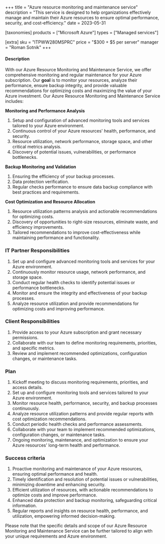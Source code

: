 +++
title = "Azure resource monitoring and maintenance service"
description = "This service is designed to help organizations effectively manage and maintain their Azure resources to ensure optimal performance, security, and cost-efficiency."
date = 2023-05-31

[taxonomies]
products = ["Microsoft Azure"]
types = ["Managed services"]

[extra]
sku = "ITPWW280MSPRC"
price = "$300 + $5 per server"
manager = "Roman Sotnik"
+++

#### Description

With our Azure Resource Monitoring and Maintenance Service, we offer comprehensive monitoring and regular maintenance for your Azure subscription. Our **goal** is to monitor your resources, analyze their performance, ensure backup integrity, and provide valuable recommendations for optimizing costs and maximizing the value of your Azure investment. Our Azure Resource Monitoring and Maintenance Service includes: 

**Monitoring and Performance Analysis**

1. Setup and configuration of advanced monitoring tools and services tailored to your Azure environment. 
2. Continuous control of your Azure resources' health, performance, and security. 
3. Resource utilization, network performance, storage space, and other critical metrics analysis.
4. Discovery of potential issues, vulnerabilities, or performance bottlenecks. 

**Backup Monitoring and Validation**

1. Ensuring the efficiency of your backup processes. 
2. Data protection verification.
3. Regular checks performance to ensure data backup compliance with best practices and requirements. 

**Cost Optimization and Resource Allocation**

1. Resource utilization patterns analysis and actionable recommendations for optimizing costs. 
2. Discovery of opportunities to right-size resources, eliminate waste, and efficiency improvements. 
3. Tailored recommendations to improve cost-effectiveness while maintaining performance and functionality. 

### IT Partner Responsibilities

1. Set up and configure advanced monitoring tools and services for your Azure environment. 
2. Continuously monitor resource usage, network performance, and storage space. 
3. Conduct regular health checks to identify potential issues or performance bottlenecks. 
4. Monitor and ensure the integrity and effectiveness of your backup processes. 
5. Analyze resource utilization and provide recommendations for optimizing costs and improving performance. 

### Client Responsibilities

1. Provide access to your Azure subscription and grant necessary permissions. 
2. Collaborate with our team to define monitoring requirements, priorities, and specific metrics. 
3. Review and implement recommended optimizations, configuration changes, or maintenance tasks. 

### Plan

1. Kickoff meeting to discuss monitoring requirements, priorities, and access details. 
2. Set up and configure monitoring tools and services tailored to your Azure environment. 
3. Monitor resource health, performance, security, and backup processes continuously. 
4. Analyze resource utilization patterns and provide regular reports with cost optimization recommendations. 
5. Conduct periodic health checks and performance assessments. 
6. Collaborate with your team to implement recommended optimizations, configuration changes, or maintenance tasks. 
7. Ongoing monitoring, maintenance, and optimization to ensure your Azure resources' long-term health and performance. 

### Success criteria

1. Proactive monitoring and maintenance of your Azure resources, ensuring optimal performance and health. 
2. Timely identification and resolution of potential issues or vulnerabilities, minimizing downtime and enhancing security. 
3. Efficient utilization of resources, with actionable recommendations to optimize costs and improve performance. 
4. Enhanced data protection and backup monitoring, safeguarding critical information. 
5. Regular reports and insights on resource health, performance, and utilization, empowering informed decision-making. 

Please note that the specific details and scope of our Azure Resource Monitoring and Maintenance Service can be further tailored to align with your unique requirements and Azure environment. 